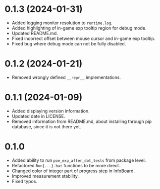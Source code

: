 # 0.1.3 (2024-01-31)
* Added logging monitor resolution to `runtime.log`.
* Added highlighting of in-game exp tooltip region for debug mode.
* Updated README.md.
* Fixed incorrect offset between mouse cursor and in-game exp tooltip.
* Fixed bug where debug mode can not be fully disabled.
# 0.1.2 (2024-01-21)
* Removed wrongly defined `__repr__` implementations.
# 0.1.1 (2024-01-09)
* Added displaying version information.
* Updated date in LICENSE.
* Removed information from README.md, about installing through pip database, since it is not there yet.
# 0.1.0
* Added ability to run `poe_exp_after_dot_tests` from package level.
* Refactored `Run{...}.bat` functions to be more direct.
* Changed color of integer part of progress step in InfoBoard.
* Improved measurement stability.
* Fixed typos.
